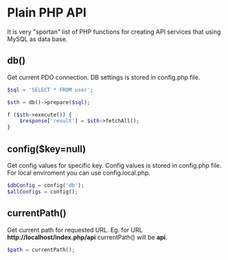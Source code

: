 # Plain PHP API

It is very "sportan" list of PHP functions for creating API services that using MySQL as data base.

## db()

Get current PDO connection. DB settings is stored in config.php file.

````php
$sql = 'SELECT * FROM user';

$sth = db()->prepare($sql);

f ($sth->execute()) {
	$response['result'] = $sth->fetchAll();
}
````

## config($key=null)

Get config values for specific key. Config values is stored in config.php file. For local enviroment you can use config.local.php.

````php
$dbConfig = config('db');
$allConfigs = config();
````

## currentPath()

Get current path for requested URL. Eg. for URL **http://localhost/index.php/api** currentPath() will be **api**.

````php
$path = currentPath();
````
